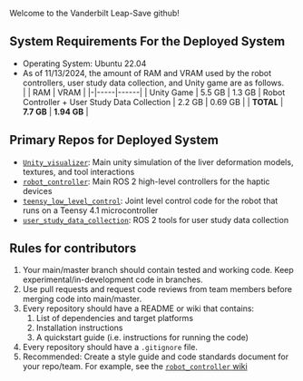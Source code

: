 Welcome to the Vanderbilt Leap-Save github!

## System Requirements For the Deployed System
* Operating System: Ubuntu 22.04
* As of 11/13/2024, the amount of RAM and VRAM used by the robot controllers, user study data collection, and Unity game are as follows.  
| | RAM | VRAM |
|-|-----|------|
| Unity Game | 5.5 GB | 1.3 GB
| Robot Controller + User Study Data Collection | 2.2 GB | 0.69 GB |
| **TOTAL** | **7.7 GB** | **1.94 GB** |

## Primary Repos for Deployed System
* [`Unity_visualizer`](https://github.com/VU-Leap-Save/Unity_visualizer): Main unity simulation of the liver deformation models, textures, and tool interactions
* [`robot_controller`](https://github.com/VU-Leap-Save/robot_controller): Main ROS 2 high-level controllers for the haptic devices
* [`teensy_low_level_control`](https://github.com/VU-Leap-Save/teensy_low_level_control): Joint level control code for the robot that runs on a Teensy 4.1 microcontroller
* [`user_study_data_collection`](https://github.com/VU-Leap-Save/user_study_data_collection): ROS 2 tools for user study data collection
 
## Rules for contributors
1. Your main/master branch should contain tested and working code. Keep experimental/in-development code in branches.
2. Use pull requests and request code reviews from team members before merging code into main/master.
3. Every repository should have a README or wiki that contains: 
   1. List of dependencies and target platforms
   2. Installation instructions
   3. A quickstart guide (i.e. instructions for running the code)
4. Every repository should have a `.gitignore` file.
5. Recommended: Create a style guide and code standards document for your repo/team. For example, see the [`robot_controller` wiki](https://github.com/VU-Leap-Save/robot_controller/wiki/Conventions-and-Style-Guide) 
 
